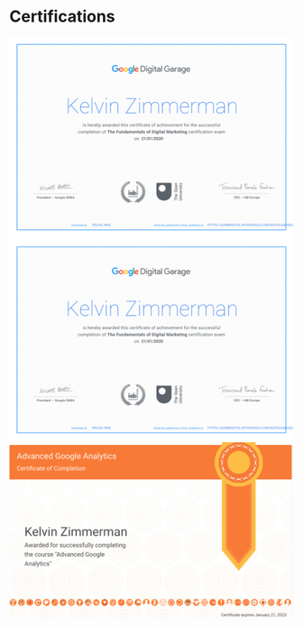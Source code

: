 # Certifications

![Google Fundamentals of Digital Marketing Cerficate](/assets/images/google_fundamentals_of_digital_marketing_certificate-1.png)
![Test 2](https://github.com/zimtech0/Digital-Marketing/raw/master/assets/images/google_fundamentals_of_digital_marketing_certificate-1.png)
![Advanced Google Analytics Cerficate](/assets/images/advance_google_analytics_cert.png)



